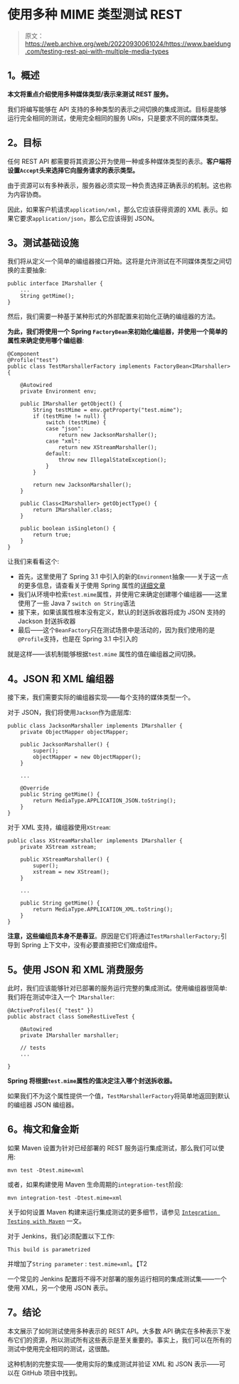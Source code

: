 # 使用多种 MIME 类型测试 REST

> 原文：<https://web.archive.org/web/20220930061024/https://www.baeldung.com/testing-rest-api-with-multiple-media-types>

## **1。概述**

**本文将重点介绍使用多种媒体类型/表示来测试 REST 服务。**

我们将编写能够在 API 支持的多种类型的表示之间切换的集成测试。目标是能够运行完全相同的测试，使用完全相同的服务 URIs，只是要求不同的媒体类型。

## **2。目标**

任何 REST API 都需要将其资源公开为使用一种或多种媒体类型的表示。**客户端将设置`Accept`头来选择它向服务请求的表示类型。**

由于资源可以有多种表示，服务器必须实现一种负责选择正确表示的机制。这也称为内容协商。

因此，如果客户机请求`application/xml`，那么它应该获得资源的 XML 表示。如果它要求`application/json`，那么它应该得到 JSON。

## **3。测试基础设施**

我们将从定义一个简单的编组器接口开始。这将是允许测试在不同媒体类型之间切换的主要抽象:

```
public interface IMarshaller {
    ...
    String getMime();
}
```

然后，我们需要一种基于某种形式的外部配置来初始化正确的编组器的方法。

**为此，我们将使用一个 Spring `FactoryBean`来初始化编组器，并使用一个简单的属性来确定使用哪个编组器**:

```
@Component
@Profile("test")
public class TestMarshallerFactory implements FactoryBean<IMarshaller> {

    @Autowired
    private Environment env;

    public IMarshaller getObject() {
        String testMime = env.getProperty("test.mime");
        if (testMime != null) {
            switch (testMime) {
            case "json":
                return new JacksonMarshaller();
            case "xml":
                return new XStreamMarshaller();
            default:
                throw new IllegalStateException();
            }
        }

        return new JacksonMarshaller();
    }

    public Class<IMarshaller> getObjectType() {
        return IMarshaller.class;
    }

    public boolean isSingleton() {
        return true;
    }
}
```

让我们来看看这个:

*   首先，这里使用了 Spring 3.1 中引入的新的`Environment`抽象——关于这一点的更多信息，请查看关于使用 Spring 属性的[详细文章](/web/20220120013454/https://www.baeldung.com/properties-with-spring "Properties Files usage in Spring 3.1")
*   我们从环境中检索`test.mime`属性，并使用它来确定创建哪个编组器——这里使用了一些 Java 7 `switch on String`语法
*   接下来，如果该属性根本没有定义，默认的封送拆收器将成为 JSON 支持的 Jackson 封送拆收器
*   最后——这个`BeanFactory`只在测试场景中是活动的，因为我们使用的是`@Profile`支持，也是在 Spring 3.1 中引入的

就是这样——该机制能够根据`test.mime` 属性的值在编组器之间切换。

## **4。JSON 和 XML 编组器**

接下来，我们需要实际的编组器实现——每个支持的媒体类型一个。

对于 JSON，我们将使用`Jackson`作为底层库:

```
public class JacksonMarshaller implements IMarshaller {
    private ObjectMapper objectMapper;

    public JacksonMarshaller() {
        super();
        objectMapper = new ObjectMapper();
    }

    ...

    @Override
    public String getMime() {
        return MediaType.APPLICATION_JSON.toString();
    }
}
```

对于 XML 支持，编组器使用`XStream`:

```
public class XStreamMarshaller implements IMarshaller {
    private XStream xstream;

    public XStreamMarshaller() {
        super();
        xstream = new XStream();
    }

    ...

    public String getMime() {
        return MediaType.APPLICATION_XML.toString();
    }
}
```

**注意，这些编组员本身不是春豆**。原因是它们将通过`TestMarshallerFactory;`引导到 Spring 上下文中，没有必要直接把它们做成组件。

## **5。使用 JSON 和 XML 消费服务**

此时，我们应该能够针对已部署的服务运行完整的集成测试。使用编组器很简单:我们将在测试中注入一个 `IMarshaller`:

```
@ActiveProfiles({ "test" })
public abstract class SomeRestLiveTest {

    @Autowired
    private IMarshaller marshaller;

    // tests
    ...

}
```

**Spring 将根据`test.mime`属性的值决定注入哪个封送拆收器。**

如果我们不为这个属性提供一个值，`TestMarshallerFactory`将简单地返回到默认的编组器 JSON 编组器。

## **6。梅文和詹金斯**

如果 Maven 设置为针对已经部署的 REST 服务运行集成测试，那么我们可以使用:

```
mvn test -Dtest.mime=xml
```

或者，如果构建使用 Maven 生命周期的`integration-test`阶段:

```
mvn integration-test -Dtest.mime=xml
```

关于如何设置 Maven 构建来运行集成测试的更多细节，请参见 [`Integration Testing with Maven`](/web/20220120013454/https://www.baeldung.com/integration-testing-with-the-maven-cargo-plugin "How to set up Integration Testing with the Maven Cargo plugin") 一文。

对于 Jenkins，我们必须配置以下工作:

```
This build is parametrized
```

并增加了`String parameter` : `test.mime=xml`。【T2

一个常见的 Jenkins 配置将不得不对部署的服务运行相同的集成测试集——一个使用 XML，另一个使用 JSON 表示。

## **7。结论**

本文展示了如何测试使用多种表示的 REST API。大多数 API 确实在多种表示下发布它们的资源，所以测试所有这些表示是至关重要的。事实上，我们可以在所有的测试中使用完全相同的测试，这很酷。

这种机制的完整实现——使用实际的集成测试并验证 XML 和 JSON 表示——可以在 GitHub 项目中找到。